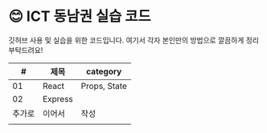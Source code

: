 # 😊 ICT 동남권 실습 코드
깃허브 사용 및 실습을 위한 코드입니다.
여기서 각자 본인만의 방법으로 깔끔하게 정리 부탁드려요!

|#|제목|category|
|---|---|---|
|01| React |Props, State|
|02| Express ||
|추가로|이어서|작성|
||||

